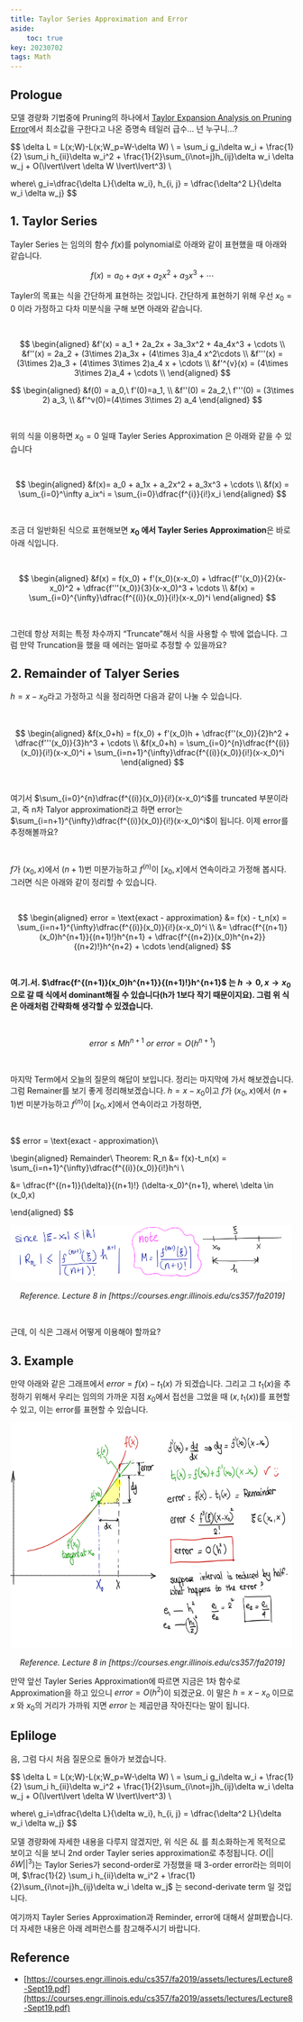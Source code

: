```yaml
---
title: Taylor Series Approximation and Error
aside:
    toc: true
key: 20230702
tags: Math
---
```

## Prologue

모델 경량화 기법중에 Pruning의 하나에서 [Taylor Expansion Analysis on Pruning Error](https://www.notion.so/MIT-6-S965-Fall-2022-TinyML-and-Efficient-Deep-Learning-Computing-bdbe14872a4e4648941d2c4cfeb4e798?pvs=21)에서 최소값을 구한다고 나온 증명속 테일러 급수… 넌 누구니…?

<!--more-->

$$
\delta L = L(x;W)-L(x;W_p=W-\delta W) \\ = \sum_i g_i\delta w_i + \frac{1}{2} \sum_i h_{ii}\delta w_i^2 + \frac{1}{2}\sum_{i\not=j}h_{ij}\delta w_i \delta w_j + O(\lvert\lvert \delta W \lvert\lvert^3) \\

where\ g_i=\dfrac{\delta L}{\delta w_i}, h_{i, j} = \dfrac{\delta^2 L}{\delta w_i \delta w_j}
$$

## 1. Taylor Series

Tayler Series 는 임의의 함수 $f(x)$를 polynomial로  아래와 같이 표현했을 때 아래와 같습니다.

$$
f(x) = a_0 + a_1x + a_2x^2 + a_3x^3 + \cdots
$$

Tayler의 목표는 식을 간단하게 표현하는 것입니다. 간단하게 표현하기 위해 우선 $x_0=0$ 이라 가정하고 다차 미분식을 구해 보면 아래와 같습니다. 

<br>

$$
\begin{aligned}
&f'(x) = a_1 + 2a_2x + 3a_3x^2 + 4a_4x^3 + \cdots \\
&f''(x) = 2a_2 + (3\times 2)a_3x + (4\times 3)a_4 x^2\cdots \\
&f'''(x) = (3\times 2)a_3 + (4\times 3\times 2)a_4 x + \cdots \\
&f'^{v}(x) = (4\times 3\times 2)a_4 + \cdots \\
\end{aligned}
$$

$$
\begin{aligned}
&f(0) = a_0,\ f'(0)=a_1, \\
&f''(0) = 2a_2,\ f'''(0) = (3\times 2) a_3, \\
&f'^v(0)=(4\times 3\times 2) a_4
\end{aligned}
$$

<br>

위의 식을 이용하면 $x_0=0$ 일때 Tayler Series Approximation 은 아래와 같을 수 있습니다

<br>

$$
\begin{aligned}
&f(x)= a_0 + a_1x + a_2x^2 + a_3x^3 + \cdots \\
&f(x) = \sum_{i=0}^\infty a_ix^i = \sum_{i=0}\dfrac{f^{i}}{i!}x_i
\end{aligned}
$$

<br>

조금 더 일반화된 식으로 표현해보면 **$x_0$ 에서 Tayler Series Approximation**은 바로 아래 식입니다.

<br>

$$
\begin{aligned}
&f(x) = f(x_0) + f'(x_0)(x-x_0) + \dfrac{f''(x_0)}{2}(x-x_0)^2 + \dfrac{f'''(x_0)}{3}(x-x_0)^3 + \cdots \\
&f(x) = \sum_{i=0}^{\infty}\dfrac{f^{(i)}(x_0)}{i!}(x-x_0)^i
\end{aligned}
$$

<br>

그런데 항상 저희는 특정 차수까지 “Truncate”해서 식을 사용할 수 밖에 없습니다. 그럼 만약 Truncation을 했을 때 에러는 얼마로 추정할 수 있을까요?

## 2. Remainder of Talyer Series

$h=x-x_0$라고 가정하고 식을 정리하면 다음과 같이 나눌 수 있습니다.

<br>

$$
\begin{aligned}
&f(x_0+h) = f(x_0) + f'(x_0)h + \dfrac{f''(x_0)}{2}h^2 + \dfrac{f'''(x_0)}{3}h^3 + \cdots \\
&f(x_0+h) = 
\sum_{i=0}^{n}\dfrac{f^{(i)}(x_0)}{i!}(x-x_0)^i +
\sum_{i=n+1}^{\infty}\dfrac{f^{(i)}(x_0)}{i!}(x-x_0)^i
\end{aligned}
$$

<br>

여기서 $\sum_{i=0}^{n}\dfrac{f^{(i)}(x_0)}{i!}(x-x_0)^i$를 truncated 부분이라고, 즉 n차 Talyor approximation라고 하면 error는 $\sum_{i=n+1}^{\infty}\dfrac{f^{(i)}(x_0)}{i!}(x-x_0)^i$이 됩니다. 이제 error를 추정해볼까요?

<br>

$f$가 $(x_0, x)$에서  $(n+1)$번 미분가능하고 $f^{(n)}$이 $[x_0, x]$에서 연속이라고 가정해 봅시다. 그러면 식은 아래와 같이 정리할 수 있습니다.

<br>

$$
\begin{aligned}
error = \text{exact - approximation} &= f(x) - t_n(x) = \sum_{i=n+1}^{\infty}\dfrac{f^{(i)}(x_0)}{i!}(x-x_0)^i \\
&= \dfrac{f^{(n+1)}(x_0)h^{n+1}}{(n+1)!}h^{n+1} + \dfrac{f^{(n+2)}(x_0)h^{n+2}}{(n+2)!}h^{n+2} + \cdots
\end{aligned}
$$

<br>

**여.기.서. $\dfrac{f^{(n+1)}(x_0)h^{n+1}}{(n+1)!}h^{n+1}$ 는 $h \rightarrow 0, x \rightarrow x_0$ 으로 갈 때 식에서 dominant해질 수 있습니다(h가 1보다 작기 때문이지요). 그럼 위 식은 아래처럼 간략화해 생각할 수 있겠습니다.**

<br>

$$
error \leq Mh^{n+1}\ or\ error = O(h^{n+1})
$$

<br>

마지막 Term에서 오늘의 질문의 해답이 보입니다. 정리는 마지막에 가서 해보겠습니다. 그럼 Remainer를 보기 좋게 정리해보겠습니다. $h=x-x_0$이고  $f$가 $(x_0, x)$에서  $(n+1)$번 미분가능하고 $f^{(n)}$이 $[x_0, x]$에서 연속이라고 가정하면,

<br>

$$
error = \text{exact - approximation}\\

\begin{aligned}
Remainder\ Theorem: R_n &= f(x)-t_n(x) = \sum_{i=n+1}^{\infty}\dfrac{f^{(i)}(x_0)}{i!}h^i \\

&= \dfrac{f^{(n+1)}(\delta)}{(n+1)!} (\delta-x_0)^{n+1}, where\ \delta \in (x_0,x)

\end{aligned}
$$

<p>
    <img src="/assets/images/post/math/taylor-series/equation.png" width="500" height="100" class="projects__article__img__center">
    <p align="center">
    <em class="projects__img__caption">Reference. Lecture 8 in [https://courses.engr.illinois.edu/cs357/fa2019]</em>
    </p>
</p>

<br>

근데, 이 식은 그래서 어떻게 이용해야 할까요?

## 3. Example

만약 아래와 같은 그래프에서 $error = f(x)-t_1(x)$ 가 되겠습니다. 그리고 그 $t_1(x)$을 추정하기 위해서 우리는 임의의 가까운 지점 $x_0$에서 접선을 그었을 때 $(x, t_1(x))$를 표현할 수 있고, 이는 error를 표현할 수 있습니다.

<p>
    <img src="/assets/images/post/math/taylor-series/example.png" width="500" height="400" class="projects__article__img__center">
    <p align="center">
    <em class="projects__img__caption">Reference. Lecture 8 in [https://courses.engr.illinois.edu/cs357/fa2019]</em>
    </p>
</p>

만약 앞선 Tayler Series Approximation에 따르면 지금은 1차 함수로 Approximation을 하고 있으니 $error=O(h^2)$이 되겠군요. 이 말은 $h=x-x_o$ 이므로 $x$ 와 $x_0$의 거리가 가까워 지면 $error$ 는 제곱만큼 작아진다는 말이 됩니다.

## Epliloge

음, 그럼 다시 처음 질문으로 돌아가 보겠습니다.

$$
\delta L = L(x;W)-L(x;W_p=W-\delta W) \\ = \sum_i g_i\delta w_i + \frac{1}{2} \sum_i h_{ii}\delta w_i^2 + \frac{1}{2}\sum_{i\not=j}h_{ij}\delta w_i \delta w_j + O(\lvert\lvert \delta W \lvert\lvert^3) \\

where\ g_i=\dfrac{\delta L}{\delta w_i}, h_{i, j} = \dfrac{\delta^2 L}{\delta w_i \delta w_j}
$$

모델 경량화에 자세한 내용을 다루지 않겠지만, 위 식은 $\delta L$ 를 최소화하는게 목적으로 보이고 식을 보니 2nd order Tayler series approximation로 추정됩니다. $O(\lvert\lvert\delta W \lvert\lvert^3)$는 Taylor Series가 second-order로 가정했을 때 3-order error라는 의미이며, $\frac{1}{2} \sum_i h_{ii}\delta w_i^2 + \frac{1}{2}\sum_{i\not=j}h_{ij}\delta w_i \delta w_j$ 는 second-derivate term 일 것입니다.

여기까지 Tayler Series Approximation과 Reminder, error에 대해서 살펴봤습니다. 더 자세한 내용은 아래 레퍼런스를 참고해주시기 바랍니다.

## Reference

- [https://courses.engr.illinois.edu/cs357/fa2019/assets/lectures/Lecture8-Sept19.pdf](https://courses.engr.illinois.edu/cs357/fa2019/assets/lectures/Lecture8-Sept19.pdf)